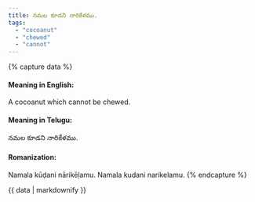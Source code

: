 ```yaml
---
title: నమల కూడని నారికేళము.
tags:
  - "cocoanut"
  - "chewed"
  - "cannot"
---
```


{% capture data %}
#### Meaning in English:
A cocoanut which cannot be chewed.

#### Meaning in Telugu:
నమల కూడని నారికేళము.

#### Romanization:
Namala kūḍani nārikēḷamu.
Namala kudani narikelamu.
{% endcapture %}

{{ data | markdownify }}

